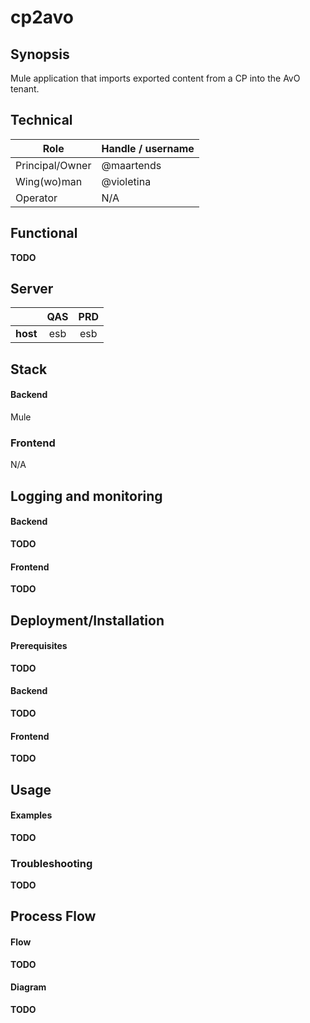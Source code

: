 # cp2avo

## Synopsis

Mule application that imports exported content from a CP into the AvO tenant.

## Technical

|Role              | Handle / username|
| -------------    |--------------| 
|Principal/Owner   | @maartends | 
|Wing(wo)man       | @violetina |
|Operator          | N/A |

## Functional

**TODO**

## Server

|               | QAS           | PRD      |
| ------------- |:-------------:| :-----:  |
| **host**      | esb       | esb  |

## Stack

#### Backend

Mule

### Frontend

N/A

## Logging and monitoring

#### Backend

**TODO**

#### Frontend

**TODO**

## Deployment/Installation

#### Prerequisites

**TODO**

#### Backend

**TODO**

#### Frontend

**TODO**

## Usage

#### Examples

**TODO**

### Troubleshooting

**TODO**

## Process Flow

#### Flow

**TODO**

#### Diagram

**TODO**

